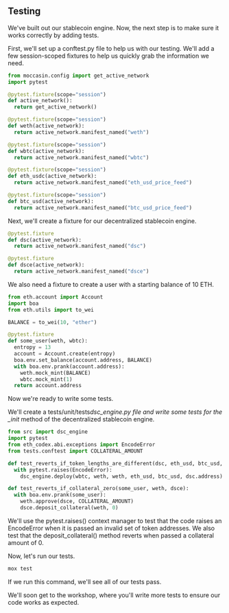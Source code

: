 ## Testing

We've built out our stablecoin engine. Now, the next step is to make sure it works correctly by adding tests.

First, we'll set up a conftest.py file to help us with our testing. We'll add a few session-scoped fixtures to help us quickly grab the information we need.

```python
from moccasin.config import get_active_network
import pytest

@pytest.fixture(scope="session")
def active_network():
  return get_active_network()

@pytest.fixture(scope="session")
def weth(active_network):
  return active_network.manifest_named("weth")

@pytest.fixture(scope="session")
def wbtc(active_network):
  return active_network.manifest_named("wbtc")

@pytest.fixture(scope="session")
def eth_usdc(active_network):
  return active_network.manifest_named("eth_usd_price_feed")

@pytest.fixture(scope="session")
def btc_usd(active_network):
  return active_network.manifest_named("btc_usd_price_feed")
```

Next, we'll create a fixture for our decentralized stablecoin engine.

```python
@pytest.fixture
def dsc(active_network):
  return active_network.manifest_named("dsc")

@pytest.fixture
def dsce(active_network):
  return active_network.manifest_named("dsce")
```

We also need a fixture to create a user with a starting balance of 10 ETH.

```python
from eth.account import Account
import boa
from eth.utils import to_wei

BALANCE = to_wei(10, "ether")

@pytest.fixture
def some_user(weth, wbtc):
  entropy = 13
  account = Account.create(entropy)
  boa.env.set_balance(account.address, BALANCE)
  with boa.env.prank(account.address):
    weth.mock_mint(BALANCE)
    wbtc.mock_mint(1)
  return account.address
```

Now we're ready to write some tests.

We'll create a tests/unit/tests*dsc_engine.py file and write some tests for the \_init* method of the decentralized stablecoin engine.

```python
from src import dsc_engine
import pytest
from eth_codex.abi.exceptions import EncodeError
from tests.conftest import COLLATERAL_AMOUNT

def test_reverts_if_token_lengths_are_different(dsc, eth_usd, btc_usd, weth, wbtc):
  with pytest.raises(EncodeError):
    dsc_engine.deploy(wbtc, weth, weth, eth_usd, btc_usd, dsc.address)

def test_reverts_if_collateral_zero(some_user, weth, dsce):
  with boa.env.prank(some_user):
    weth.approve(dsce, COLLATERAL_AMOUNT)
    dsce.deposit_collateral(weth, 0)
```

We'll use the pytest.raises() context manager to test that the code raises an EncodeError when it is passed an invalid set of token addresses. We also test that the deposit_collateral() method reverts when passed a collateral amount of 0.

Now, let's run our tests.

```bash
mox test
```

If we run this command, we'll see all of our tests pass.

We'll soon get to the workshop, where you'll write more tests to ensure our code works as expected.
